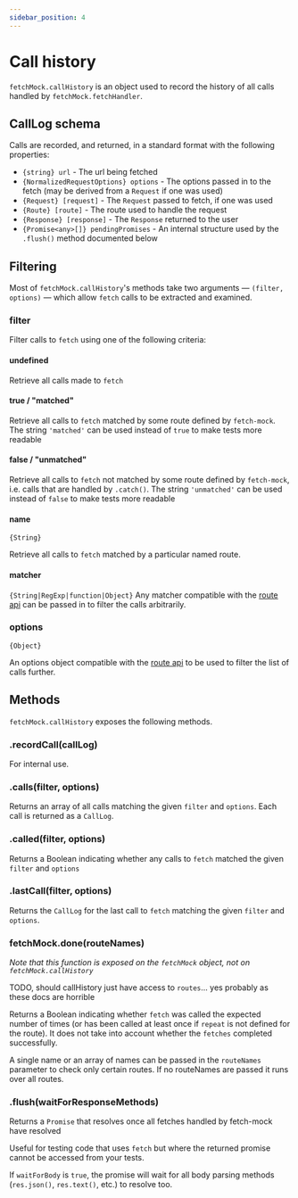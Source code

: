 ```yaml
---
sidebar_position: 4
---
```


# Call history

`fetchMock.callHistory` is an object used to record the history of all calls handled by `fetchMock.fetchHandler`. 

## CallLog schema

Calls are recorded, and returned, in a standard format with the following properties:

- `{string} url` - The url being fetched
- `{NormalizedRequestOptions} options` - The options passed in to the fetch (may be derived from a `Request` if one was used)
- `{Request} [request]` - The `Request` passed to fetch, if one was used
- `{Route} [route]` - The route used to handle the request
- `{Response} [response]` - The `Response` returned to the user
- `{Promise<any>[]} pendingPromises` - An internal structure used by the `.flush()` method documented below

## Filtering

Most of `fetchMock.callHistory`'s methods take two arguments — `(filter, options)` — which allow `fetch` calls to be extracted and examined.

### filter

Filter calls to `fetch` using one of the following criteria:

#### undefined

Retrieve all calls made to `fetch`

#### true / "matched"

Retrieve all calls to `fetch` matched by some route defined by `fetch-mock`. The string `'matched'` can be used instead of `true` to make tests more readable

#### false / "unmatched"

Retrieve all calls to `fetch` not matched by some route defined by `fetch-mock`, i.e. calls that are handled by `.catch()`. The string `'unmatched'` can be used instead of `false` to make tests more readable

#### name

`{String}`

Retrieve all calls to `fetch` matched by a particular named route.

#### matcher

`{String|RegExp|function|Object}`
Any matcher compatible with the [route api](#api-mockingmock_matcher) can be passed in to filter the calls arbitrarily.

### options

`{Object}`

An options object compatible with the [route api](#api-mockingmock_options) to be used to filter the list of calls further.

## Methods
`fetchMock.callHistory` exposes the following methods.

### .recordCall(callLog)

For internal use.

### .calls(filter, options)

Returns an array of all calls matching the given `filter` and `options`. Each call is returned as a `CallLog`.

### .called(filter, options)

Returns a Boolean indicating whether any calls to `fetch` matched the given `filter` and `options`

### .lastCall(filter, options)

Returns the `CallLog` for the last call to `fetch` matching the given `filter` and `options`.

### fetchMock.done(routeNames)

_Note that this function is exposed on the `fetchMock` object, not on `fetchMock.callHistory`_

TODO, should callHistory just have access to `routes`... yes probably as these docs are horrible

Returns a Boolean indicating whether `fetch` was called the expected number of times (or has been called at least once if `repeat` is not defined for the route). It does not take into account whether the `fetches` completed successfully.

A single name or an array of names can be passed in the `routeNames` parameter to check only certain routes. If no routeNames are passed it runs over all routes.

### .flush(waitForResponseMethods)

Returns a `Promise` that resolves once all fetches handled by fetch-mock have resolved

Useful for testing code that uses `fetch` but where the returned promise cannot be accessed from your tests.

If `waitForBody` is `true`, the promise will wait for all body parsing methods (`res.json()`, `res.text()`, etc.) to resolve too.


